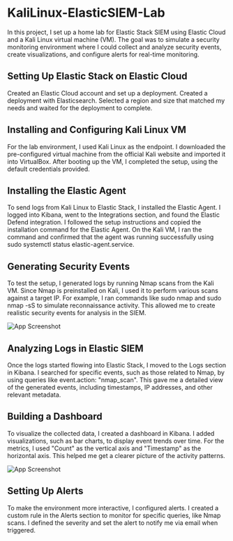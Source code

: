 
# KaliLinux-ElasticSIEM-Lab 

In this project, I set up a home lab for Elastic Stack SIEM using Elastic Cloud and a Kali Linux virtual machine (VM). The goal was to simulate a security monitoring environment where I could collect and analyze security events, create visualizations, and configure alerts for real-time monitoring.

## Setting Up Elastic Stack on Elastic Cloud
Created an Elastic Cloud account and set up a deployment. Created a deployment with Elasticsearch. Selected a region and size that matched my needs and waited for the deployment to complete.
## Installing and Configuring Kali Linux VM
For the lab environment, I used Kali Linux as the endpoint. I downloaded the pre-configured virtual machine from the official Kali website and imported it into VirtualBox. After booting up the VM, I completed the setup, using the default credentials provided.
## Installing the Elastic Agent
To send logs from Kali Linux to Elastic Stack, I installed the Elastic Agent. I logged into Kibana, went to the Integrations section, and found the Elastic Defend integration. I followed the setup instructions and copied the installation command for the Elastic Agent. On the Kali VM, I ran the command and confirmed that the agent was running successfully using sudo systemctl status elastic-agent.service.
## Generating Security Events
To test the setup, I generated logs by running Nmap scans from the Kali VM. Since Nmap is preinstalled on Kali, I used it to perform various scans against a target IP. For example, I ran commands like sudo nmap <ip> and sudo nmap -sS <ip> to simulate reconnaissance activity. This allowed me to create realistic security events for analysis in the SIEM.

![App Screenshot](https://i.imgur.com/rFEgVbG.png)

## Analyzing Logs in Elastic SIEM
Once the logs started flowing into Elastic Stack, I moved to the Logs section in Kibana. I searched for specific events, such as those related to Nmap, by using queries like event.action: "nmap_scan". This gave me a detailed view of the generated events, including timestamps, IP addresses, and other relevant metadata.
## Building a Dashboard
To visualize the collected data, I created a dashboard in Kibana. I added visualizations, such as bar charts, to display event trends over time. For the metrics, I used "Count" as the vertical axis and "Timestamp" as the horizontal axis. This helped me get a clearer picture of the activity patterns.

![App Screenshot](https://i.imgur.com/hgqjxgQ.png)
## Setting Up Alerts
To make the environment more interactive, I configured alerts. I created a custom rule in the Alerts section to monitor for specific queries, like Nmap scans. I defined the severity and set the alert to notify me via email when triggered.